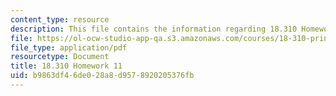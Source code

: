 ```yaml
---
content_type: resource
description: This file contains the information regarding 18.310 Homework 11.
file: https://ol-ocw-studio-app-qa.s3.amazonaws.com/courses/18-310-principles-of-discrete-applied-mathematics-fall-2013/b9863df46de028a8d9578920205376fb_MIT18_310F13_Homework11.pdf
file_type: application/pdf
resourcetype: Document
title: 18.310 Homework 11
uid: b9863df4-6de0-28a8-d957-8920205376fb
---
```

